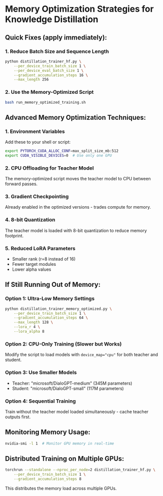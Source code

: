 # Memory Optimization Strategies for Knowledge Distillation

## Quick Fixes (apply immediately):

### 1. Reduce Batch Size and Sequence Length
```bash
python distillation_trainer_hf.py \
    --per_device_train_batch_size 1 \
    --per_device_eval_batch_size 1 \
    --gradient_accumulation_steps 16 \
    --max_length 256
```

### 2. Use the Memory-Optimized Script
```bash
bash run_memory_optimized_training.sh
```

## Advanced Memory Optimization Techniques:

### 1. Environment Variables
Add these to your shell or script:
```bash
export PYTORCH_CUDA_ALLOC_CONF=max_split_size_mb:512
export CUDA_VISIBLE_DEVICES=0  # Use only one GPU
```

### 2. CPU Offloading for Teacher Model
The memory-optimized script moves the teacher model to CPU between forward passes.

### 3. Gradient Checkpointing
Already enabled in the optimized versions - trades compute for memory.

### 4. 8-bit Quantization
The teacher model is loaded with 8-bit quantization to reduce memory footprint.

### 5. Reduced LoRA Parameters
- Smaller rank (r=8 instead of 16)
- Fewer target modules
- Lower alpha values

## If Still Running Out of Memory:

### Option 1: Ultra-Low Memory Settings
```bash
python distillation_trainer_memory_optimized.py \
    --per_device_train_batch_size 1 \
    --gradient_accumulation_steps 64 \
    --max_length 128 \
    --lora_r 4 \
    --lora_alpha 8
```

### Option 2: CPU-Only Training (Slower but Works)
Modify the script to load models with `device_map="cpu"` for both teacher and student.

### Option 3: Use Smaller Models
- Teacher: "microsoft/DialoGPT-medium" (345M parameters)
- Student: "microsoft/DialoGPT-small" (117M parameters)

### Option 4: Sequential Training
Train without the teacher model loaded simultaneously - cache teacher outputs first.

## Monitoring Memory Usage:
```bash
nvidia-smi -l 1  # Monitor GPU memory in real-time
```

## Distributed Training on Multiple GPUs:
```bash
torchrun --standalone --nproc_per_node=2 distillation_trainer_hf.py \
    --per_device_train_batch_size 1 \
    --gradient_accumulation_steps 8
```

This distributes the memory load across multiple GPUs.
